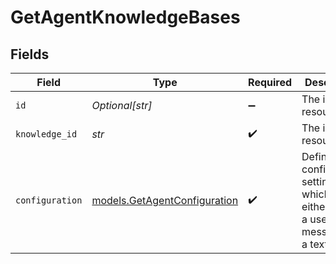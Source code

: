# GetAgentKnowledgeBases


## Fields

| Field                                                                                      | Type                                                                                       | Required                                                                                   | Description                                                                                |
| ------------------------------------------------------------------------------------------ | ------------------------------------------------------------------------------------------ | ------------------------------------------------------------------------------------------ | ------------------------------------------------------------------------------------------ |
| `id`                                                                                       | *Optional[str]*                                                                            | :heavy_minus_sign:                                                                         | The id of the resource                                                                     |
| `knowledge_id`                                                                             | *str*                                                                                      | :heavy_check_mark:                                                                         | The id of the resource                                                                     |
| `configuration`                                                                            | [models.GetAgentConfiguration](../models/getagentconfiguration.md)                         | :heavy_check_mark:                                                                         | Defines the configuration settings which can either be for a user message or a text entry. |